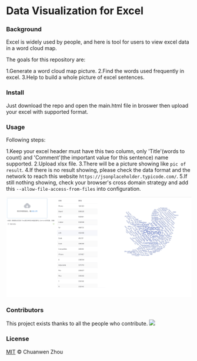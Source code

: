 # Data Visualization for Excel

### Background

Excel is widely used by people, and here is tool for users to view excel data in a word cloud map.

The goals for this repository are:

1.Generate a word cloud map picture.
2.Find the words used frequently in excel.
3.Help to build a whole picture of excel sentences.


### Install

Just download the repo and open the main.html file in broswer then upload your excel with supported format.


### Usage

Following steps:

1.Keep your excel header must have this two column, only 'Title'(words to count) and 'Comment'(the important value for this sentence) name supported.
2.Upload xlsx file.
3.There will be a picture showing like `pic of result`.
4.If there is no result showing, please check the data format and the network to reach this website `https://jsonplaceholder.typicode.com/`.
5.If still nothing showing, check your browser's cross domain strategy and add this  ` --allow-file-access-from-files ` into configuration.


![pic of result](https://github.com/Zhouchuanwen/excel-word-map/blob/master/word_cloud.jpeg)


### Contributors

This project exists thanks to all the people who contribute. 
<a href="https://github.com/Zhouchuanwen/excel-word-map/graphs/contributors"><img src="https://opencollective.com/excel-word-map/contributors.svg?width=890&button=false" /></a>


### License

[MIT](LICENSE) © Chuanwen Zhou

